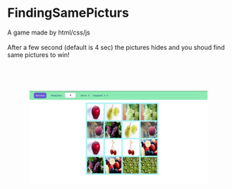 # FindingSamePicturs
A game made by html/css/js
<br><br>
<span>After a few second (default is 4 sec) the pictures hides and you shoud find same pictures to win!</span>
<br><br><br>
<img style="width:80%; margin:40px 10%;" src="https://github.com/only-js/FindingSamePicturs/blob/master/screenshot.PNG">
